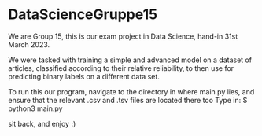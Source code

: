 # DataScienceGruppe15

We are Group 15, this is our exam project in Data Science, hand-in 31st March 2023.

We were tasked with training a simple and advanced model on a dataset of articles, classified according to their relative reliability, 
to then use for predicting binary labels on a different data set.

To run this our program, navigate to the directory in where main.py lies, and ensure that the relevant .csv and .tsv files are located there too
Type in:
        $ python3 main.py

sit back, and enjoy :) 
